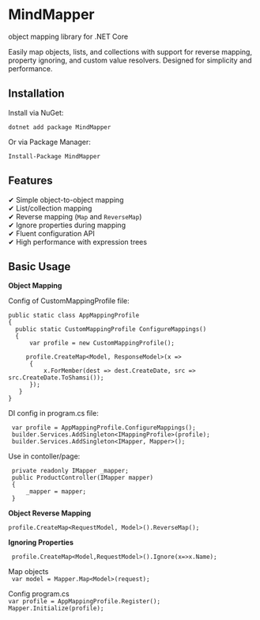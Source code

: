 # MindMapper

object mapping library for .NET Core

Easily map objects, lists, and collections with support for reverse mapping, property ignoring, and custom value resolvers. Designed for simplicity and performance.

## Installation
Install via NuGet:

```dotnet add package MindMapper```

Or via Package Manager:

```Install-Package MindMapper```

## Features
✔ Simple object-to-object mapping\
✔ List/collection mapping\
✔ Reverse mapping (`Map` and `ReverseMap`)\
✔ Ignore properties during mapping\
✔ Fluent configuration API\
✔ High performance with expression trees


## Basic Usage
**Object Mapping**

   Config of CustomMappingProfile file:
   ```
   public static class AppMappingProfile
   {
     public static CustomMappingProfile ConfigureMappings()
     {
         var profile = new CustomMappingProfile();
        
        profile.CreateMap<Model, ResponseModel>(x =>
         {
             x.ForMember(dest => dest.CreateDate, src => src.CreateDate.ToShamsi());
         });
      }
   }
   ```

DI config in program.cs file:

```
 var profile = AppMappingProfile.ConfigureMappings();
 builder.Services.AddSingleton<IMappingProfile>(profile);
 builder.Services.AddSingleton<IMapper, Mapper>();
```
Use in contoller/page:

```
 private readonly IMapper _mapper;
 public ProductController(IMapper mapper)
 {
     _mapper = mapper;
 }
```

**Object Reverse Mapping**
   
```profile.CreateMap<RequestModel, Model>().ReverseMap();```

**Ignoring Properties**
   
``` profile.CreateMap<Model,RequestModel>().Ignore(x=>x.Name);```
               
 Map objects\
``` var model = Mapper.Map<Model>(request);```

 Config program.cs\
```var profile = AppMappingProfile.Register();```
```Mapper.Initialize(profile);```
